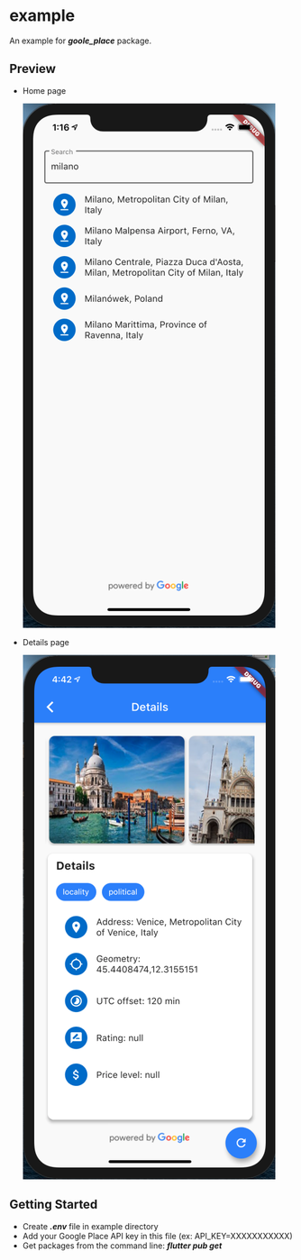 # example

An example for **_goole_place_** package.

## Preview

- Home page

  ![Home page](images/home_page.png)

- Details page

  ![Details page](images/details_page.png)

## Getting Started

- Create **_.env_** file in example directory
- Add your Google Place API key in this file (ex: API_KEY=XXXXXXXXXXX)
- Get packages from the command line: **_flutter pub get_**
